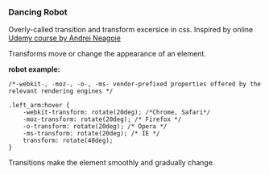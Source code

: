 ### Dancing Robot 

Overly-called transition and transform excersice in css.
Inspired by online [Udemy course by Andrei Neagoie](https://www.udemy.com/the-complete-web-developer-in-2018/learn/v4/t/lecture/8639758?start=0)

Transforms move or change the appearance of an element.

__robot example:__
````
/*-webkit-, -moz-, -o-, -ms- vendor-prefixed properties offered by the relevant rendering engines */

.left_arm:hover {
	-webkit-transform: rotate(20deg); /*Chrome, Safari*/
	-moz-transform: rotate(20deg); /* Firefox */
	-o-transform: rotate(20deg); /* Opera */
	-ms-transform: rotate(20deg); /* IE */
	transform: rotate(40deg);
}

````
Transitions make the element smoothly and gradually change.
